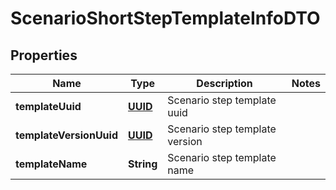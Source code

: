 # ScenarioShortStepTemplateInfoDTO

## Properties
Name | Type | Description | Notes
------------ | ------------- | ------------- | -------------
**templateUuid** | [**UUID**](UUID.md) | Scenario step template uuid | 
**templateVersionUuid** | [**UUID**](UUID.md) | Scenario step template version | 
**templateName** | **String** | Scenario step template name | 
